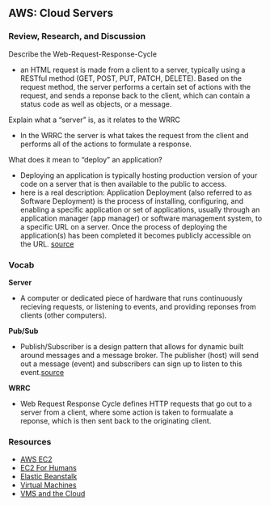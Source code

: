 ## AWS: Cloud Servers

### Review, Research, and Discussion
Describe the Web-Request-Response-Cycle
- an HTML request is made from a client to a server, typically using a RESTful method (GET, POST, PUT, PATCH, DELETE). Based on the request method, the server performs a certain set of actions with the request, and sends a reponse back to the client, which can contain a status code as well as objects, or a message.

Explain what a “server” is, as it relates to the WRRC
- In the WRRC the server is what takes the request from the client and performs all of the actions to formulate a response.

What does it mean to “deploy” an application?
- Deploying an application is typically hosting production version of your code on a server that is then available to the public to access.
- here is a real description: Application Deployment (also referred to as Software Deployment) is the process of installing, configuring, and enabling a specific application or set of applications, usually through an application manager (app manager) or software management system, to a specific URL on a server. Once the process of deploying the application(s) has been completed it becomes publicly accessible on the URL. [source](https://www.dialogic.com/glossary/application-deployment-)

### Vocab
**Server**
- A computer or dedicated piece of hardware that runs continuously recieving requests, or listening to events, and providing reponses from clients (other computers).

**Pub/Sub**
- Publish/Subscriber is a design pattern that allows for dynamic built around messages and a message broker. The publisher (host) will send out a message (event) and subscribers can sign up to listen to this event.[source](https://ably.com/topic/pub-sub)

**WRRC**
- Web Request Response Cycle defines HTTP requests that go out to a server from a client, where some action is taken to formualate a reponse, which is then sent back to the originating client.

### Resources
- [AWS EC2](https://aws.amazon.com/ec2/)
- [EC2 For Humans](https://www.youtube.com/watch?v=lZMkgOMYYIg)
- [Elastic Beanstalk](https://www.youtube.com/watch?v=SrwxAScdyT0)
- [Virtual Machines](https://www.youtube.com/watch?v=yIVXjl4SwVo)
- [VMS and the Cloud](https://www.youtube.com/watch?v=l0DfHUWMjsU)